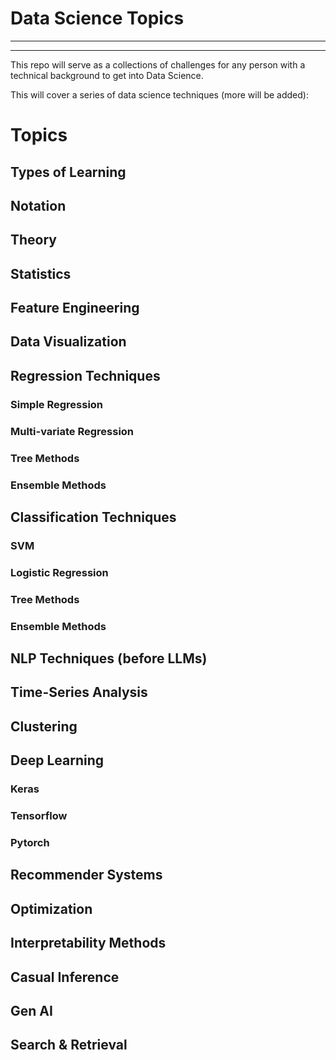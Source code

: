 # Data Science Topics
-----
-----

This repo will serve as a collections of challenges for any person with a technical background to get into Data Science.

This will cover a series of data science techniques (more will be added):

# Topics

## Types of Learning
## Notation
## Theory
## Statistics
## Feature Engineering
## Data Visualization
## Regression Techniques
### Simple Regression
### Multi-variate Regression
### Tree Methods
### Ensemble Methods
## Classification Techniques
### SVM
### Logistic Regression
### Tree Methods
### Ensemble Methods
## NLP Techniques (before LLMs)
## Time-Series Analysis
## Clustering
## Deep Learning
### Keras
### Tensorflow
### Pytorch
## Recommender Systems
## Optimization
## Interpretability Methods
## Casual Inference
## Gen AI
## Search & Retrieval 